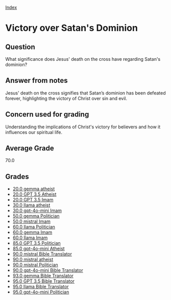 
[Index](../../index.md)
# Victory over Satan's Dominion
## Question
What significance does Jesus' death on the cross have regarding Satan's dominion?

## Answer from notes
Jesus' death on the cross signifies that Satan’s dominion has been defeated forever, highlighting the victory of Christ over sin and evil.

## Concern used for grading
Understanding the implications of Christ's victory for believers and how it influences our spiritual life.

## Average Grade
70.0

## Grades
 * [20.0 gemma atheist](../answers/gemma_atheist/Victory_over_Satan_s_Dominion.md)
 * [20.0 GPT 3.5 Atheist](../answers/GPT_3.5_Atheist/Victory_over_Satan_s_Dominion.md)
 * [20.0 GPT 3.5 Imam](../answers/GPT_3.5_Imam/Victory_over_Satan_s_Dominion.md)
 * [30.0 llama atheist](../answers/llama_atheist/Victory_over_Satan_s_Dominion.md)
 * [30.0 gpt-4o-mini Imam](../answers/gpt-4o-mini_Imam/Victory_over_Satan_s_Dominion.md)
 * [50.0 gemma Politician](../answers/gemma_Politician/Victory_over_Satan_s_Dominion.md)
 * [50.0 mistral Imam](../answers/mistral_Imam/Victory_over_Satan_s_Dominion.md)
 * [60.0 llama Politician](../answers/llama_Politician/Victory_over_Satan_s_Dominion.md)
 * [60.0 gemma Imam](../answers/gemma_Imam/Victory_over_Satan_s_Dominion.md)
 * [60.0 llama Imam](../answers/llama_Imam/Victory_over_Satan_s_Dominion.md)
 * [85.0 GPT 3.5 Politician](../answers/GPT_3.5_Politician/Victory_over_Satan_s_Dominion.md)
 * [85.0 gpt-4o-mini Atheist](../answers/gpt-4o-mini_Atheist/Victory_over_Satan_s_Dominion.md)
 * [90.0 mistral Bible Translator](../answers/mistral_Bible_Translator/Victory_over_Satan_s_Dominion.md)
 * [90.0 mistral atheist](../answers/mistral_atheist/Victory_over_Satan_s_Dominion.md)
 * [90.0 mistral Politician](../answers/mistral_Politician/Victory_over_Satan_s_Dominion.md)
 * [90.0 gpt-4o-mini Bible Translator](../answers/gpt-4o-mini_Bible_Translator/Victory_over_Satan_s_Dominion.md)
 * [93.0 gemma Bible Translator](../answers/gemma_Bible_Translator/Victory_over_Satan_s_Dominion.md)
 * [95.0 GPT 3.5 Bible Translator](../answers/GPT_3.5_Bible_Translator/Victory_over_Satan_s_Dominion.md)
 * [95.0 llama Bible Translator](../answers/llama_Bible_Translator/Victory_over_Satan_s_Dominion.md)
 * [95.0 gpt-4o-mini Politician](../answers/gpt-4o-mini_Politician/Victory_over_Satan_s_Dominion.md)
